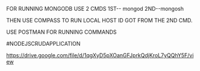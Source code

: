 FOR RUNNING MONGODB USE 2 CMDS 1ST-- mongod   2ND--mongosh


THEN USE COMPASS TO RUN LOCAL HOST ID GOT FROM THE 2ND CMD.


USE POSTMAN FOR RUNNING COMMANDS


#NODEJSCRUDAPPLICATION


https://drive.google.com/file/d/1qgXyD5pXOanGFJprkQdjKroL7yQQhY5F/view

